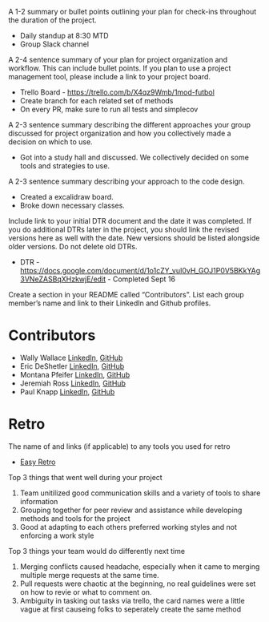 A 1-2 summary or bullet points outlining your plan for check-ins throughout the duration of the project.
 - Daily standup at 8:30 MTD
 - Group Slack channel

A 2-4 sentence summary of your plan for project organization and workflow. This can include bullet points. If you plan to use a project management tool, please include a link to your project board.
 - Trello Board - https://trello.com/b/X4qz9Wmb/1mod-futbol
 - Create branch for each related set of methods
 - On every PR, make sure to run all tests and simplecov
   
A 2-3 sentence summary describing the different approaches your group discussed for project organization and how you collectively made a decision on which to use.
  - Got into a study hall and discussed. We collectively decided on some tools and strategies to use.
  
A 2-3 sentence summary describing your approach to the code design.
 - Created a excalidraw board.
 - Broke down necessary classes.

Include link to your initial DTR document and the date it was completed. If you do additional DTRs later in the project, you should link the revised versions here as well with the date. New versions should be listed alongside older versions. Do not delete old DTRs.
- DTR - https://docs.google.com/document/d/1o1cZY_vuI0vH_GOJ1P0V5BKkYAg3VNeZASBqXHzkwjE/edit - Completed Sept 16

Create a section in your README called “Contributors”. List each group member’s name and link to their LinkedIn and Github profiles.
# Contributors
 - Wally Wallace [LinkedIn](https://www.linkedin.com/in/wally-wallace-719b0875/), [GitHub](https://github.com/wally-yawn)
 - Eric DeShetler [LinkedIn](https://www.linkedin.com/in/ericdeshetler/), [GitHub](https://github.com/ejdesh)
 - Montana Pfeifer [LinkedIn](https://www.linkedin.com/in/montana-pfeifer/), [GitHub](https://github.com/Montana-Pfeifer)
 - Jeremiah Ross [LinkedIn](https://www.linkedin.com/in/jeremiahross/), [GitHub](https://github.com/Crosswolfv1)
 - Paul Knapp [LinkedIn](https://www.linkedin.com/in/paul-knapp-39119632b/), [GitHub](https://github.com/Paul-Knapp)

# Retro
The name of and links (if applicable) to any tools you used for retro
 - [Easy Retro](https://easyretro.io/publicboard/vZXr1QSxjIbe3BJCKn3McsvfRCT2/a3d9ae2d-1bc3-4705-9c80-315f4f0dfb17)
 
Top 3 things that went well during your project

 1. Team unitilized good communication skills and a variety of tools to share information
 2. Grouping together for peer review and assistance while developing methods and tools for the project
 3. Good at adapting to each others preferred working styles and not enforcing a work style

Top 3 things your team would do differently next time

 1. Merging conflicts caused headache, especially when it came to merging multiple merge requests at the same time.
 2. Pull requests were chaotic at the beginning, no real guidelines were set on how to revie or what to comment on.
 3. Ambiguity in tasking out tasks via trello, the card names were a little vague at first causeing folks to seperately create the same method